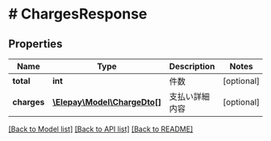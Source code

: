 # # ChargesResponse

## Properties

Name | Type | Description | Notes
------------ | ------------- | ------------- | -------------
**total** | **int** | 件数 | [optional] 
**charges** | [**\Elepay\Model\ChargeDto[]**](ChargeDto.md) | 支払い詳細内容 | [optional] 

[[Back to Model list]](../../README.md#documentation-for-models) [[Back to API list]](../../README.md#documentation-for-api-endpoints) [[Back to README]](../../README.md)


